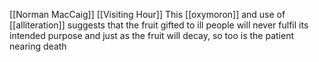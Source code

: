  [[Norman MacCaig]] [[Visiting Hour]]
 This [[oxymoron]] and use of [[alliteration]] suggests that the fruit gifted to ill people will never fulfil its intended purpose and just as the fruit will decay, so too is the patient nearing death
 